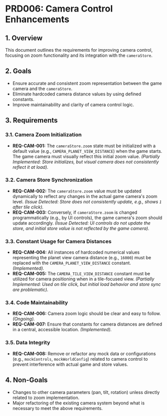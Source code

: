 # PRD006: Camera Control Enhancements

## 1. Overview
This document outlines the requirements for improving camera control, focusing on zoom functionality and its integration with the `cameraStore`.

## 2. Goals
- Ensure accurate and consistent zoom representation between the game camera and the `cameraStore`.
- Eliminate hardcoded camera distance values by using defined constants.
- Improve maintainability and clarity of camera control logic.

## 3. Requirements

### 3.1. Camera Zoom Initialization
- **REQ-CAM-001:** The `cameraStore.zoom` state must be initialized with a default value (e.g., `CAMERA_PLANET_VIEW_DISTANCE`) when the game starts. The game camera must visually reflect this initial zoom value. _(Partially Implemented: Store initializes, but visual camera does not consistently reflect it at load)._

### 3.2. Camera Store Synchronization
- **REQ-CAM-002:** The `cameraStore.zoom` value must be updated dynamically to reflect any changes in the actual game camera's zoom level. _(Issue Detected: Store does not consistently update, e.g., shows `1` after tile click)._
- **REQ-CAM-003:** Conversely, if `cameraStore.zoom` is changed programmatically (e.g., by UI controls), the game camera's zoom should update accordingly. _(Issue Detected: UI controls do not update the store, and initial store value is not reflected by the game camera)._

### 3.3. Constant Usage for Camera Distances
- **REQ-CAM-004:** All instances of hardcoded numerical values representing the planet view camera distance (e.g., `16000`) must be replaced with the `CAMERA_PLANET_VIEW_DISTANCE` constant. _(Implemented)._
- **REQ-CAM-005:** The `CAMERA_TILE_VIEW_DISTANCE` constant must be utilized for camera positioning when in a tile-focused view. _(Partially Implemented: Used on tile click, but initial load behavior and store sync are problematic)._

### 3.4. Code Maintainability
- **REQ-CAM-006:** Camera zoom logic should be clear and easy to follow. _(Ongoing)._
- **REQ-CAM-007:** Ensure that constants for camera distances are defined in a central, accessible location. _(Implemented)._

### 3.5. Data Integrity
- **REQ-CAM-008:** Remove or refactor any mock data or configurations (e.g., `mockControls`, `mockWorldConfig`) related to camera control to prevent interference with actual game and store values.

## 4. Non-Goals
- Changes to other camera parameters (pan, tilt, rotation) unless directly related to zoom implementation.
- Major refactoring of the existing camera system beyond what is necessary to meet the above requirements.
